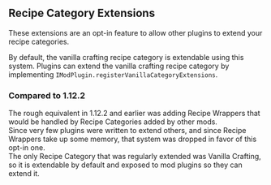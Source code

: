 ## Recipe Category Extensions

These extensions are an opt-in feature to allow other plugins to extend your recipe categories.

By default, the vanilla crafting recipe category is extendable using this system. Plugins can extend the vanilla crafting recipe category by
implementing `IModPlugin.registerVanillaCategoryExtensions`.

### Compared to 1.12.2

The rough equivalent in 1.12.2 and earlier was adding Recipe Wrappers that would be handled by Recipe Categories added by other mods.  
Since very few plugins were written to extend others, and since Recipe Wrappers take up some memory, that system was dropped in favor of this opt-in one.  
The only Recipe Category that was regularly extended was Vanilla Crafting, so it is extendable by default and exposed to mod plugins so they can extend it.